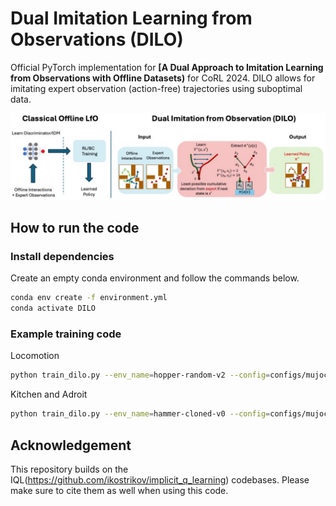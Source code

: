 # Dual Imitation Learning from Observations (DILO) 


Official PyTorch implementation for **[A Dual Approach to Imitation Learning from Observations with Offline Datasets)** for CoRL 2024. DILO allows for imitating expert observation (action-free) trajectories using suboptimal data.

<p align="center">
  <img src="images/dilo_summary.pdf" alt="DILO Overview" width="600">
</p>

## How to run the code

### Install dependencies

Create an empty conda environment and follow the commands below.

```bash
conda env create -f environment.yml   
conda activate DILO   
```

### Example training code

Locomotion
```bash
python train_dilo.py --env_name=hopper-random-v2 --config=configs/mujoco_config.py --maximizer=smoothed_chi --grad=full  --expert_trajectories=200 --batch_size 1024 --seed=0
```


Kitchen and Adroit
```bash
python train_dilo.py --env_name=hammer-cloned-v0 --config=configs/mujoco_config.py --maximizer=smoothed_chi --grad=full  --expert_trajectories=200 --batch_size 1024 --seed=0
```


## Acknowledgement

This repository builds on the IQL(https://github.com/ikostrikov/implicit_q_learning) codebases. Please make sure to cite them as well when using this code.

